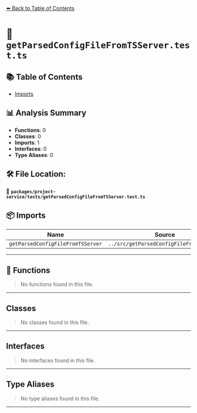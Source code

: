 [⬅️ Back to Table of Contents](../../../index.md)

# 📄 `getParsedConfigFileFromTSServer.test.ts`

## 📚 Table of Contents

- [Imports](#imports)

## 📊 Analysis Summary

- **Functions**: 0
- **Classes**: 0
- **Imports**: 1
- **Interfaces**: 0
- **Type Aliases**: 0

## 🛠️ File Location:
📂 **`packages/project-service/tests/getParsedConfigFileFromTSServer.test.ts`**

## 📦 Imports

| Name | Source |
|------|--------|
| `getParsedConfigFileFromTSServer` | `../src/getParsedConfigFileFromTSServer` |


---

## 🔧 Functions

> No functions found in this file.


---

## Classes

> No classes found in this file.


---

## Interfaces

> No interfaces found in this file.


---

## Type Aliases

> No type aliases found in this file.


---